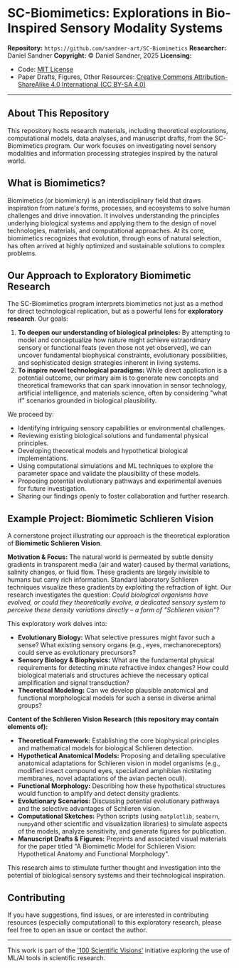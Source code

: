 # SC-Biomimetics: Explorations in Bio-Inspired Sensory Modality Systems

**Repository:** `https://github.com/sandner-art/SC-Biomimetics`
**Researcher:** Daniel Sandner
**Copyright:** © Daniel Sandner, 2025
**Licensing:**
  - Code: [MIT License](LICENSE_CODE.md)
  - Paper Drafts, Figures, Other Resources: [Creative Commons Attribution-ShareAlike 4.0 International (CC BY-SA 4.0)](LICENSE_RESOURCES.md)

---

## About This Repository

This repository hosts research materials, including theoretical explorations, computational models, data analyses, and manuscript drafts, from the SC-Biomimetics program. Our work focuses on investigating novel sensory modalities and information processing strategies inspired by the natural world.

## What is Biomimetics?

Biomimetics (or biomimicry) is an interdisciplinary field that draws inspiration from nature's forms, processes, and ecosystems to solve human challenges and drive innovation. It involves understanding the principles underlying biological systems and applying them to the design of novel technologies, materials, and computational approaches. At its core, biomimetics recognizes that evolution, through eons of natural selection, has often arrived at highly optimized and sustainable solutions to complex problems.

## Our Approach to Exploratory Biomimetic Research

The SC-Biomimetics program interprets biomimetics not just as a method for direct technological replication, but as a powerful lens for **exploratory research**. Our goals:

1.  **To deepen our understanding of biological principles:** By attempting to model and conceptualize how nature might achieve extraordinary sensory or functional feats (even those not yet observed), we can uncover fundamental biophysical constraints, evolutionary possibilities, and sophisticated design strategies inherent in living systems.
2.  **To inspire novel technological paradigms:** While direct application is a potential outcome, our primary aim is to generate new concepts and theoretical frameworks that can spark innovation in sensor technology, artificial intelligence, and materials science, often by considering "what if" scenarios grounded in biological plausibility.

We proceed by:
*   Identifying intriguing sensory capabilities or environmental challenges.
*   Reviewing existing biological solutions and fundamental physical principles.
*   Developing theoretical models and hypothetical biological implementations.
*   Using computational simulations and ML techniques to explore the parameter space and validate the plausibility of these models.
*   Proposing potential evolutionary pathways and experimental avenues for future investigation.
*   Sharing our findings openly to foster collaboration and further research.

## Example Project: Biomimetic Schlieren Vision

A cornerstone project illustrating our approach is the theoretical exploration of **Biomimetic Schlieren Vision**.

**Motivation & Focus:**
The natural world is permeated by subtle density gradients in transparent media (air and water) caused by thermal variations, salinity changes, or fluid flow. These gradients are largely invisible to humans but carry rich information. Standard laboratory Schlieren techniques visualize these gradients by exploiting the refraction of light. Our research investigates the question: *Could biological organisms have evolved, or could they theoretically evolve, a dedicated sensory system to perceive these density variations directly – a form of "Schlieren vision"?*

This exploratory work delves into:
*   **Evolutionary Biology:** What selective pressures might favor such a sense? What existing sensory organs (e.g., eyes, mechanoreceptors) could serve as evolutionary precursors?
*   **Sensory Biology & Biophysics:** What are the fundamental physical requirements for detecting minute refractive index changes? How could biological materials and structures achieve the necessary optical amplification and signal transduction?
*   **Theoretical Modeling:** Can we develop plausible anatomical and functional morphological models for such a sense in diverse animal groups?

**Content of the Schlieren Vision Research (this repository may contain elements of):**
*   **Theoretical Framework:** Establishing the core biophysical principles and mathematical models for biological Schlieren detection.
*   **Hypothetical Anatomical Models:** Proposing and detailing speculative anatomical adaptations for Schlieren vision in model organisms (e.g., modified insect compound eyes, specialized amphibian nictitating membranes, novel adaptations of the avian pecten oculi).
*   **Functional Morphology:** Describing how these hypothetical structures would function to amplify and detect density gradients.
*   **Evolutionary Scenarios:** Discussing potential evolutionary pathways and the selective advantages of Schlieren vision.
*   **Computational Sketches:** Python scripts (using `matplotlib`, `seaborn`, `numpy`and other scientific and visualization libraries) to simulate aspects of the models, analyze sensitivity, and generate figures for publication.
*   **Manuscript Drafts & Figures:** Preprints and associated visual materials for the paper titled "A Biomimetic Model for Schlieren Vision: Hypothetical Anatomy and Functional Morphology".

This research aims to stimulate further thought and investigation into the potential of biological sensory systems and their technological inspiration.


## Contributing

If you have suggestions, find issues, or are interested in contributing resources (especially computational) to this exploratory research, please feel free to open an issue or contact the author.

---

This work is part of the ['100 Scientific Visions'](https://github.com/sandner-art/100-Scientific-Visions-Hub) initiative exploring the use of ML/AI tools in scientific research. 

